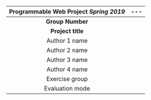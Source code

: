 |**Programmable Web Project** *Spring 2019*|---|
| :--------------------------------------: |---| 
|**Group Number**|                             |
|**Project title** |                           |
|Author 1 name|                            |
|Author 2 name|                            |
|Author 3 name|                            |
|Author 4 name|                            |
|Exercise group|                           |
|Evaluation mode |                         |